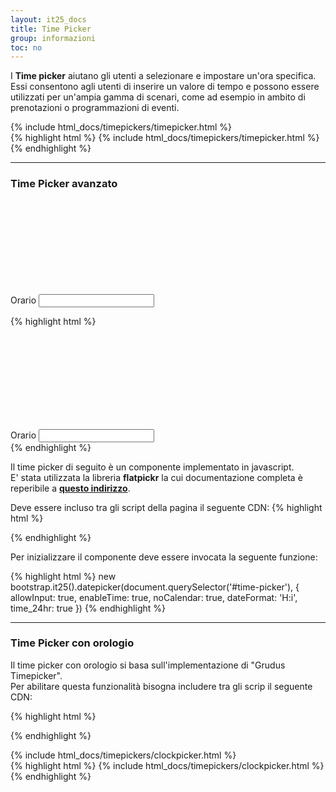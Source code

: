 ```yaml
---
layout: it25_docs
title: Time Picker
group: informazioni
toc: no
---
```


I **Time picker** aiutano gli utenti a selezionare e impostare un'ora specifica.  
Essi consentono agli utenti di inserire un valore di tempo e possono essere utilizzati per un'ampia gamma di scenari, come ad esempio in ambito di prenotazioni o programmazioni di eventi.

<div class="bd-example">
{% include html_docs/timepickers/timepicker.html %}
</div>
{% highlight html %}
{% include html_docs/timepickers/timepicker.html %}
{% endhighlight %}

---

### Time Picker avanzato

<div class="bd-example">
  <div class="row">
    <div class="col-12 col-lg-4">
      <div class="form-group" style="margin-bottom:0px">
        <div class="input-group">
          <div class="input-group-prepend">
            <div class="input-group-text">
              <svg class="icon icon-sm"><use xlink:href="{{ site.baseurl }}/dist/svg/sprites.svg#it-clock"></use></svg>
            </div>
          </div>
          <label class="active" for="time-picker">Orario</label>
          <input type="text" class="form-control" id="time-picker" name="time-picker"
                aria-label="indicare ore e minuti separate da due punti." />
        </div>
      </div>
    </div>
  </div>
</div>

{% highlight html %}
<div class="form-group">
  <div class="input-group">
    <div class="input-group-prepend">
      <div class="input-group-text">
        <svg class="icon icon-sm"><use xlink:href="{{ site.baseurl }}/dist/svg/sprites.svg#it-clock"></use></svg>
      </div>
    </div>
    <label class="active" for="time-picker">Orario</label>
    <input type="text" class="form-control" id="time-picker" name="time-picker"
          aria-label="indicare ore e minuti separate da due punti." />
  </div>
</div>
{% endhighlight %}


Il time picker di seguito è un componente implementato in javascript.  
E' stata utilizzata la libreria **flatpickr** la cui documentazione completa è reperibile a **[questo indirizzo](https://flatpickr.js.org/options/)**.

Deve essere incluso tra gli script della pagina il seguente CDN:
{% highlight html %}
<script src="https://cdn.jsdelivr.net/npm/flatpickr"></script>
{% endhighlight %}

Per inizializzare il componente deve essere invocata la seguente funzione:

{% highlight html %}
new bootstrap.it25().datepicker(document.querySelector('#time-picker'), {
  allowInput: true,
  enableTime: true,
  noCalendar: true,
  dateFormat: 'H:i',
  time_24hr: true
})
{% endhighlight %}

---

### Time Picker con orologio

Il time picker con orologio si basa sull'implementazione di "Grudus Timepicker".  
Per abilitare questa funzionalità bisogna includere tra gli scrip il seguente CDN:

{% highlight html %}
<script type="text/javascript" src="https://rawgit.com/grudus/Timepicker/master/dist/grudus-timepicker.es5.js"></script>
{% endhighlight %}

<div class="bd-example">
  <div class="row">
    <div class="col-12 col-lg-4">
       {% include html_docs/timepickers/clockpicker.html %}
    </div>
  </div>
</div>
{% highlight html %}
{% include html_docs/timepickers/clockpicker.html %}
{% endhighlight %}
